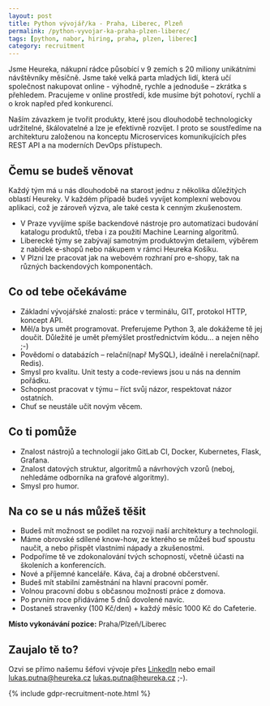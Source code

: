 ```yaml
---
layout: post
title: Python vývojář/ka - Praha, Liberec, Plzeň
permalink: /python-vyvojar-ka-praha-plzen-liberec/
tags: [python, nabor, hiring, praha, plzen, liberec]
category: recruitment
---
```


Jsme Heureka, nákupní rádce působící v 9 zemích s 20 miliony unikátními návštěvníky měsíčně. Jsme také velká parta mladých lidí, která učí společnost nakupovat online - výhodně, rychle a jednoduše – zkrátka s přehledem. Pracujeme v online prostředí, kde musíme být pohotoví, rychlí a o krok napřed před konkurencí.
 
Naším závazkem je tvořit produkty, které jsou dlouhodobě technologicky udržitelné, škálovatelné a lze je efektivně rozvíjet. I proto se soustředíme na architekturu založenou na konceptu Microservices komunikujících přes REST API a na moderních DevOps přístupech.

## Čemu se budeš věnovat
Každý tým má u nás dlouhodobě na starost jednu z několika důležitých oblastí Heureky. V každém případě budeš vyvíjet komplexní webovou aplikaci, což je zároveň výzva, ale také cesta k cenným zkušenostem.
* V Praze vyvíjíme spíše backendové nástroje pro automatizaci budování katalogu produktů, třeba i za použití Machine Learning algoritmů.
* Liberecké týmy se zabývají samotným produktovým detailem, výběrem z nabídek e-shopů nebo nákupem v rámci Heureka Košíku.
* V Plzni lze pracovat jak na webovém rozhraní pro e-shopy, tak na různých backendových komponentách.

## Co od tebe očekáváme
* Základní vývojářské znalosti: práce v terminálu, GIT, protokol HTTP, koncept API.
* Měl/a bys umět programovat. Preferujeme Python 3, ale dokážeme tě jej doučit. Důležité je umět přemýšlet prostřednictvím kódu... a nejen něho ;-)
* Povědomí o databázích – relační(např MySQL), ideálně i nerelační(např. Redis). 
* Smysl pro kvalitu. Unit testy a code-reviews jsou u nás na denním pořádku.
* Schopnost pracovat v týmu – říct svůj názor, respektovat názor ostatních.
* Chuť se neustále učit novým věcem.

## Co ti pomůže
* Znalost nástrojů a technologií jako GitLab CI, Docker, Kubernetes, Flask, Grafana.
* Znalost datových struktur, algoritmů a návrhových vzorů (neboj, nehledáme odborníka na grafové algoritmy).
* Smysl pro humor.

## Na co se u nás můžeš těšit
* Budeš mít možnost se podílet na rozvoji naší architektury a technologií.
* Máme obrovské sdílené know-how, ze kterého se můžeš buď spoustu naučit, a nebo přispět vlastními nápady a zkušenostmi.
* Podpoříme tě ve zdokonalování tvých schopností, včetně účasti na školeních a konferencích. 
* Nové a příjemné kanceláře. Káva, čaj a drobné občerstvení.
* Budeš mít stabilní zaměstnání na hlavní pracovní poměr.
* Volnou pracovní dobu s občasnou možností práce z domova.
* Po prvním roce přidáváme 5 dnů dovolené navíc.
* Dostaneš stravenky (100 Kč/den) + každý měsíc 1000 Kč do Cafeterie.
 
**Místo vykonávání pozice:** Praha/Plzeň/Liberec 
 
## Zaujalo tě to?
Ozvi se přímo našemu šéfovi vývoje přes [LinkedIn][1] nebo email [lukas.putna@heureka.cz](mailto:lukas.putna@heureka.cz "poslat email") lukas.putna@heureka.cz ;-).

{% include gdpr-recruitment-note.html %}

[1]:https://www.linkedin.com/in/lukas-putna-20660323/